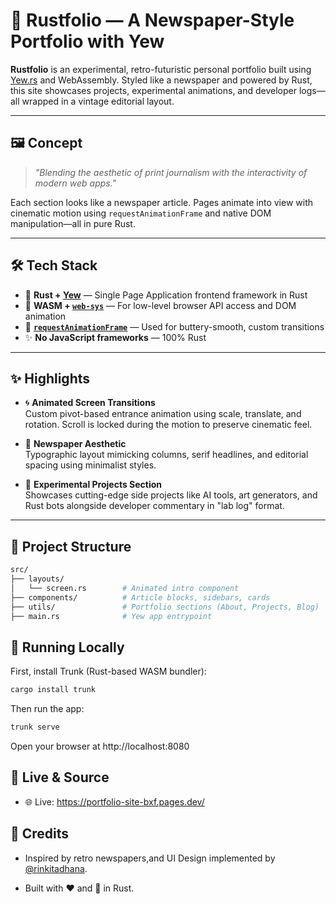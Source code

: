 # 📰 Rustfolio — A Newspaper-Style Portfolio with Yew

**Rustfolio** is an experimental, retro-futuristic personal portfolio built using [Yew.rs](https://yew.rs/) and WebAssembly. Styled like a newspaper and powered by Rust, this site showcases projects, experimental animations, and developer logs—all wrapped in a vintage editorial layout.

---

## 🖼️ Concept

> _"Blending the aesthetic of print journalism with the interactivity of modern web apps."_

Each section looks like a newspaper article. Pages animate into view with cinematic motion using `requestAnimationFrame` and native DOM manipulation—all in pure Rust.

---

## 🛠 Tech Stack

- 🦀 **Rust + [Yew](https://yew.rs/)** — Single Page Application frontend framework in Rust
- 🧠 **WASM + [`web-sys`](https://docs.rs/web-sys)** — For low-level browser API access and DOM animation
- 🔁 **[`requestAnimationFrame`](https://developer.mozilla.org/en-US/docs/Web/API/window/requestAnimationFrame)** — Used for buttery-smooth, custom transitions
- ✨ **No JavaScript frameworks** — 100% Rust

---

## ✨ Highlights

- 🌀 **Animated Screen Transitions**  
  Custom pivot-based entrance animation using scale, translate, and rotation. Scroll is locked during the motion to preserve cinematic feel.

- 📰 **Newspaper Aesthetic**  
  Typographic layout mimicking columns, serif headlines, and editorial spacing using minimalist styles.

- 🔬 **Experimental Projects Section**  
  Showcases cutting-edge side projects like AI tools, art generators, and Rust bots alongside developer commentary in "lab log" format.

---

## 📁 Project Structure

```bash
src/
├── layouts/
│   └── screen.rs        # Animated intro component
├── components/          # Article blocks, sidebars, cards
├── utils/               # Portfolio sections (About, Projects, Blog)
├── main.rs              # Yew app entrypoint
```

## 🚀 Running Locally
First, install Trunk (Rust-based WASM bundler):

```bash
cargo install trunk
```

Then run the app:

```bash
trunk serve
```

Open your browser at http://localhost:8080


## 🔗 Live & Source
 - 🌐 Live: https://portfolio-site-bxf.pages.dev/


## 🙌 Credits
 - Inspired by retro newspapers,and UI Design implemented by [@rinkitadhana](https://github.com/rinkitadhana/The-Daily-Crimes).

 - Built with ❤️ and 🦀 in Rust.


